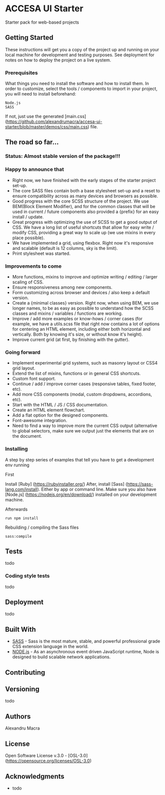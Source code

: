 # ACCESA UI Starter

Starter pack for web-based projects

## Getting Started

These instructions will get you a copy of the project up and running on your local machine for development and testing purposes. See deployment for notes on how to deploy the project on a live system.

### Prerequisites

What things you need to install the software and how to install them.
In order to customize, select the tools / components to import in your project, you will need to install beforehand:

```
Node.js
SASS
```

If not, just use the generated [main.css] (https://github.com/alexandrumacra/accesa-ui-starter/blob/master/demos/css/main.css) file.

## The road so far...

### Status: Almost stable version of the package!!!

### Happy to announce that
  * Right now, we have finished with the early stages of the starter project set-up.
  * The core SASS files contain both a base stylesheet set-up and a reset to ensure compatibility across as many devices and browsers as possible.
  * Good progress with the core SCSS structure of the project. We use BEM(Block Element Modifier), and for the common classes that will be used in current / future components also provided a {prefix} for an easy install / update.
  * Great progress with optimizing the use of SCSS to get a good output of CSS. We have a long list of useful shortcuts that allow for easy write / modify CSS, providing a great way to scale up (we use mixins in every place possible).
  * We have implemented a grid, using flexbox. Right now it's responsive and scalable (default is 12 columns, sky is the limit).
  * Print stylesheet was started.


### Improvements to come
  * More functions, mixins to improve and optimize writing / editing / larger scaling of CSS.
  * Ensure responsiveness among new components.
  * Form customizing across browser and devices / also keep a default version.
  * Create a {minimal classes} version. Right now, when using BEM, we use longer names, to be as easy as possible to understand how the SCSS classes and mixins / variables / functions are working.
  * Improve / add more examples or know-hows / corner cases (for example, we have a utils.scss file that right now contains a lot of options for centering an HTML element, including either both horizontal and vertically. Both by knowing it's size, or without know it's height).
  * Improve current grid (at first, by finishing with the gutter).

### Going forward
  * Implement experimental grid systems, such as masonry layout or CSS4 grid layout.
  * Extend the list of mixins, functions or in general CSS shortcuts.
  * Custom font support.
  * Continue / add / improve corner cases (responsive tables, fixed footer, etc).
  * Add more CSS components (modal, custom dropdowns, accordions, etc).
  * Start with the HTML / JS / CSS documentation.
  * Create an HTML element flowchart.
  * Add a flat option for the designed components.
  * Font-awesome integration.
  * Need to find a way to improve more the current CSS output (alternative to global selectors, make sure we output just the elements that are on the document.

### Installing

A step by step series of examples that tell you have to get a development env running

First

Install [Ruby] (https://rubyinstaller.org/)
After, install [Sass] (https://sass-lang.com/install). Either by app or command line.
Make sure you also have [Node.js] (https://nodejs.org/en/download/) installed on your development machine.


Afterwards
```
run npm install
```

Rebuilding / compiling the Sass files
```
sass:compile
```

## Tests

todo

### Coding style tests

todo

## Deployment

todo

## Built With

* [SASS](https://sass-lang.com) - Sass is the most mature, stable, and powerful professional grade CSS extension language in the world.
* [NODE.js](https://nodejs.org) - As an asynchronous event driven JavaScript runtime, Node is designed to build scalable network applications.

## Contributing


## Versioning

todo
## Authors

Alexandru Macra

## License

Open Software License v.3.0 - [OSL-3.0] (https://opensource.org/licenses/OSL-3.0)

## Acknowledgments

* todo
